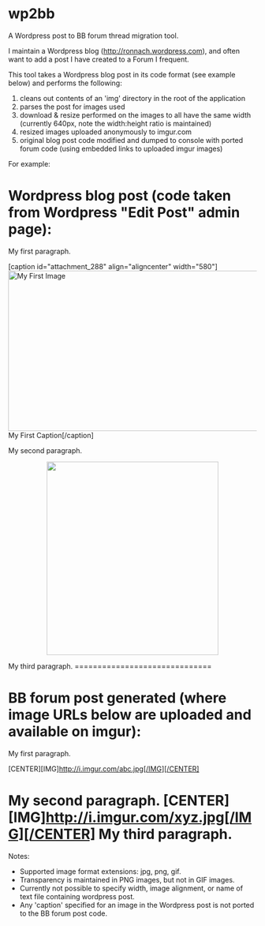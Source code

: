 wp2bb
=====

A Wordpress post to BB forum thread migration tool.

I maintain a Wordpress blog (http://ronnach.wordpress.com), and often want to add a post I have created to a Forum I frequent.

This tool takes a Wordpress blog post in its code format (see example below) and performs the following:
  1) cleans out contents of an 'img' directory in the root of the application
  2) parses the post for images used
  3) download & resize performed on the images to all have the same width (currently 640px, note the width:height ratio is maintained)
  4) resized images uploaded anonymously to imgur.com
  5) original blog post code modified and dumped to console with ported forum code (using embedded links to uploaded imgur images)
  
For example:

Wordpress blog post (code taken from Wordpress "Edit Post" admin page):
==============================
My first paragraph.

[caption id="attachment_288" align="aligncenter" width="580"]<img class="size-large wp-image-288" alt="My First Image" src="http://ronnach.files.wordpress.com/image01.jpg?w=580" width="580" height="325" /> My First Caption[/caption]

My second paragraph.
<p style="text-align:center;"><img class=" wp-image-297 aligncenter" alt="" src="http://ronnach.files.wordpress.com/image02.png?w=580" width="348" height="392" /></p>
My third paragraph.
==============================

BB forum post generated (where image URLs below are uploaded and available on imgur):
==============================
My first paragraph.

[CENTER][IMG]http://i.imgur.com/abc.jpg[/IMG][/CENTER]

My second paragraph.
[CENTER][IMG]http://i.imgur.com/xyz.jpg[/IMG][/CENTER]
My third paragraph.
==============================

Notes:
* Supported image format extensions: jpg, png, gif.
* Transparency is maintained in PNG images, but not in GIF images.
* Currently not possible to specify width, image alignment, or name of text file containing wordpress post.
* Any 'caption' specified for an image in the Wordpress post is not ported to the BB forum post code.
